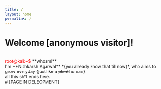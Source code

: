 ```yaml
---
title: /
layout: home
permalink: /
---
```


<h1>Welcome [anonymous visitor]!</h1>
<br>
<span style="color: red;">root@kali:~$</span> **whoami**
<br>
I'm **Nishkarsh Agarwal** *{you already know that till now}*,
who aims to grow everyday {just like a <s>plant</s> human}
<br>
all this sh*t ends here.
<br>
# [PAGE IN DELEOPMENT]
